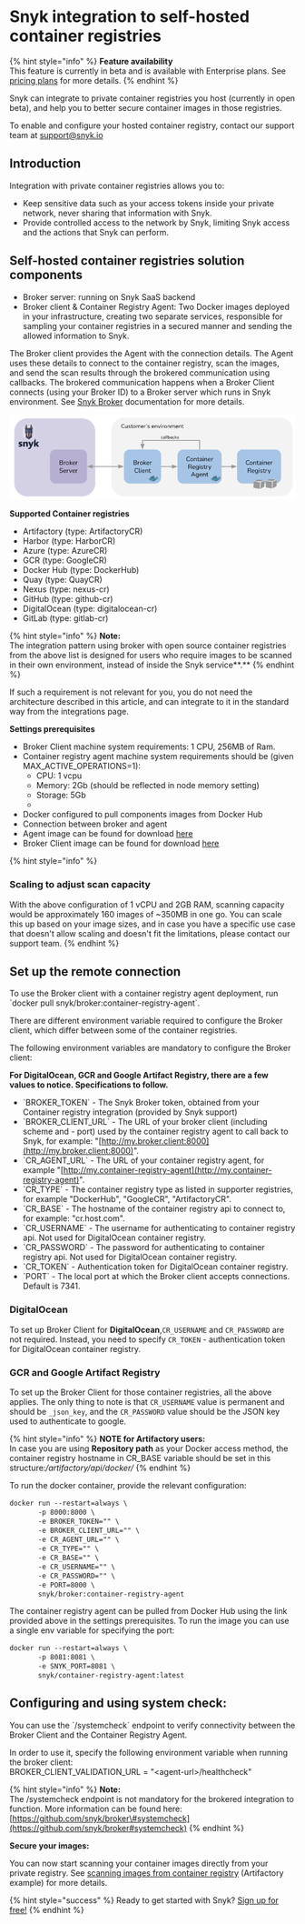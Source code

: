 # Snyk integration to self-hosted container registries

{% hint style="info" %}
**Feature availability**  
This feature is currently in beta and is available with Enterprise plans. See [pricing plans](https://snyk.io/plans/) for more details.
{% endhint %}

Snyk can integrate to private container registries you host \(currently in open beta\), and help you to better secure container images in those registries.

To enable and configure your hosted container registry, contact our support team at [support@snyk.io](mailto:support@snyk.io)

## **Introduction**

Integration with private container registries allows you to:

* Keep sensitive data such as your access tokens inside your private network, never sharing that information with Snyk.
* Provide controlled access to the network by Snyk, limiting Snyk access and the actions that Snyk can perform.

## **Self-hosted container registries solution components**

* Broker server: running on Snyk SaaS backend
* Broker client & Container Registry Agent: Two Docker images deployed in your infrastructure, creating two separate services, responsible for sampling your container registries in a secured manner and sending the allowed information to Snyk.

The Broker client provides the Agent with the connection details. The Agent uses these details to connect to the container registry, scan the images, and send the scan results through the brokered communication using callbacks. The brokered communication happens when a Broker Client connects \(using your Broker ID\) to a Broker server which runs in Snyk environment. See [Snyk Broker](https://docs.snyk.io/integrations/snyk-broker) documentation for more details.

![](../../.gitbook/assets/mceclip0-8-.png)

**Supported Container registries**

* Artifactory \(type: ArtifactoryCR\)
* Harbor \(type: HarborCR\)
* Azure \(type: AzureCR\)
* GCR \(type: GoogleCR\)
* Docker Hub \(type: DockerHub\)
* Quay \(type: QuayCR\)
* Nexus \(type: nexus-cr\)
* GitHub \(type: github-cr\)
* DigitalOcean \(type: digitalocean-cr\)
* GitLab \(type: gitlab-cr\)

{% hint style="info" %}
**Note:**  
The integration pattern using broker with open source container registries from the above list is designed for users who require images to be scanned in their own environment, instead of inside the Snyk service**.**
{% endhint %}

If such a requirement is not relevant for you, you do not need the architecture described in this article, and can integrate to it in the standard way from the integrations page.

**Settings prerequisites**

* Broker Client machine system requirements: 1 CPU, 256MB of Ram.
* Container registry agent machine system requirements should be \(given MAX\_ACTIVE\_OPERATIONS=1\): 
  * CPU: 1 vcpu
  * Memory: 2Gb \(should be reflected in node memory setting\)
  * Storage: 5Gb
  * 
* Docker configured to pull components images from Docker Hub
* Connection between broker and agent
* Agent image can be found for download [here](https://hub.docker.com/r/snyk/container-registry-agent/tags?page=1&ordering=last_updated)
* Broker Client image can be found for download [here](https://hub.docker.com/r/snyk/broker/tags?page=1&ordering=last_updated&name=container-registry-agent)

{% hint style="info" %}
### Scaling to adjust scan capacity

With the above configuration of 1 vCPU and 2GB RAM, scanning capacity would be approximately 160 images of ~350MB in one go. You can scale this up based on your image sizes, and in case you have a specific use case that doesn't allow scaling and doesn't fit the limitations, please contact our support team.
{% endhint %}

## **Set up the remote connection**

To use the Broker client with a container registry agent deployment, run  
\`docker pull snyk/broker:container-registry-agent\`.

There are different environment variable required to configure the Broker client, which differ between some of the container registries.

The following environment variables are mandatory to configure the Broker client:

**For DigitalOcean, GCR and Google Artifact Registry, there are a few values to notice. Specifications to follow.**

* \`BROKER\_TOKEN\` - The Snyk Broker token, obtained from your Container registry integration \(provided by Snyk support\)
* \`BROKER\_CLIENT\_URL\` - The URL of your broker client \(including scheme and - port\) used by the container registry agent to call back to Snyk, for example: "[http://my.broker.client:8000](http://my.broker.client:8000)".
* \`CR\_AGENT\_URL\` - The URL of your container registry agent, for example "[http://my.container-registry-agent](http://my.container-registry-agent)".
* \`CR\_TYPE\` - The container registry type as listed in supporter registries, for example "DockerHub", "GoogleCR", "ArtifactoryCR".
* \`CR\_BASE\` - The hostname of the container registry api to connect to, for example: "cr.host.com".
* \`CR\_USERNAME\` - The username for authenticating to container registry api. Not used for DigitalOcean container registry.
* \`CR\_PASSWORD\` - The password for authenticating to container registry api. Not used for DigitalOcean container registry.
* \`CR\_TOKEN\` - Authentication token for DigitalOcean container registry.
* \`PORT\` - The local port at which the Broker client accepts connections. Default is 7341.

### **DigitalOcean**

To set up Broker Client for **DigitalOcean**,`CR_USERNAME` and `CR_PASSWORD` are not required. Instead, you need to specify `CR_TOKEN` - authentication token for DigitalOcean container registry.

### **GCR and Google Artifact Registry**

To set up the Broker Client for those container registries, all the above applies. The only thing to note is that `CR_USERNAME` value is permanent and should be `_json_key`, and the `CR_PASSWORD` value should be the JSON key used to authenticate to google.

{% hint style="info" %}
**NOTE for Artifactory users:**  
In case you are using **Repository path** as your Docker access method, the container registry hostname in CR\_BASE variable should be set in this structure:_/artifactory/api/docker/_
{% endhint %}

To run the docker container, provide the relevant configuration:

```text
docker run --restart=always \
       -p 8000:8000 \
       -e BROKER_TOKEN="" \
       -e BROKER_CLIENT_URL="" \
       -e CR_AGENT_URL="" \
       -e CR_TYPE="" \
       -e CR_BASE="" \
       -e CR_USERNAME="" \
       -e CR_PASSWORD="" \
       -e PORT=8000 \
       snyk/broker:container-registry-agent
```

The container registry agent can be pulled from Docker Hub using the link provided above in the settings prerequisites. To run the image you can use a single env variable for specifying the port:

```text
docker run --restart=always \
       -p 8081:8081 \
       -e SNYK_PORT=8081 \
       snyk/container-registry-agent:latest
```

## **Configuring and using system check:**

You can use the \`/systemcheck\` endpoint to verify connectivity between the Broker Client and the Container Registry Agent.

In order to use it, specify the following environment variable when running the broker client:  
BROKER\_CLIENT\_VALIDATION\_URL = "&lt;agent-url&gt;/healthcheck"

{% hint style="info" %}
**Note:**  
The /systemcheck endpoint is not mandatory for the brokered integration to function. More information can be found here: [https://github.com/snyk/broker\#systemcheck](https://github.com/snyk/broker#systemcheck)
{% endhint %}

**Secure your images:**

You can now start scanning your container images directly from your private registry. See [scanning images from container registry](https://docs.snyk.io/snyk-container/jfrog-artifactory-image-scanning/configuring-your-jfrog-artifactory-container-registry-integration) \(Artifactory example\) for more details.

{% hint style="success" %}
Ready to get started with Snyk? [Sign up for free!](https://snyk.io/login?cta=sign-up&loc=footer&page=support_docs_page)
{% endhint %}

